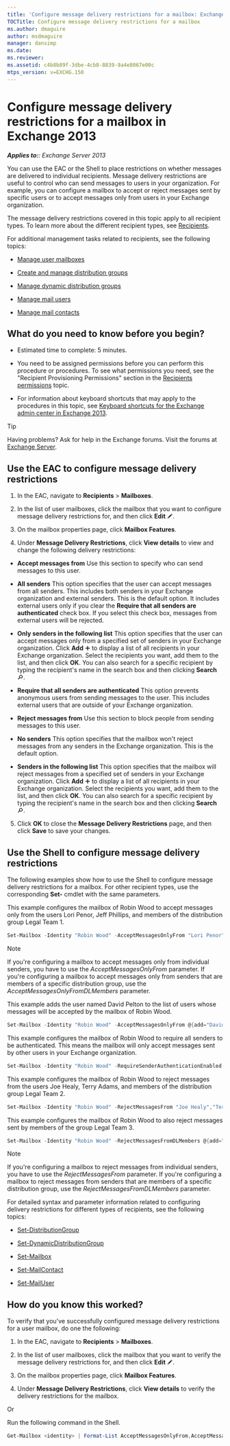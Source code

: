 ```yaml
---
title: 'Configure message delivery restrictions for a mailbox: Exchange 2013 Help'
TOCTitle: Configure message delivery restrictions for a mailbox
ms.author: dmaguire
author: msdmaguire
manager: dansimp
ms.date: 
ms.reviewer: 
ms.assetid: c4b8b89f-3dbe-4cb8-8839-9a4e8067e00c
mtps_version: v=EXCHG.150
---
```


# Configure message delivery restrictions for a mailbox in Exchange 2013

_**Applies to:**: Exchange Server 2013_

You can use the EAC or the Shell to place restrictions on whether messages are delivered to individual recipients. Message delivery restrictions are useful to control who can send messages to users in your organization. For example, you can configure a mailbox to accept or reject messages sent by specific users or to accept messages only from users in your Exchange organization.

The message delivery restrictions covered in this topic apply to all recipient types. To learn more about the different recipient types, see [Recipients](http://technet.microsoft.com/library/40300ed4-85a5-463d-bb3a-cf787bd44e9d.aspx).

For additional management tasks related to recipients, see the following topics:

- [Manage user mailboxes](manage-user-mailboxes-exchange-2013-help.md)

- [Create and manage distribution groups](manage-distribution-groups-exchange-2013-help.md)

- [Manage dynamic distribution groups](manage-dynamic-distribution-groups-exchange-2013-help.md)

- [Manage mail users](manage-mail-users-exchange-2013-help.md)

- [Manage mail contacts](manage-mail-contacts-exchange-2013-help.md)

## What do you need to know before you begin?

- Estimated time to complete: 5 minutes.

- You need to be assigned permissions before you can perform this procedure or procedures. To see what permissions you need, see the "Recipient Provisioning Permissions" section in the [Recipients permissions](http://technet.microsoft.com/library/5b690bcb-c6df-4511-90e1-08ca91f43b37.aspx) topic.

- For information about keyboard shortcuts that may apply to the procedures in this topic, see [Keyboard shortcuts for the Exchange admin center in Exchange 2013](keyboard-shortcuts-in-the-exchange-admin-center-2013-help.md).

> [!TIP]
> Having problems? Ask for help in the Exchange forums. Visit the forums at [Exchange Server](https://go.microsoft.com/fwlink/p/?linkId=60612).

## Use the EAC to configure message delivery restrictions

1. In the EAC, navigate to **Recipients** \> **Mailboxes**.

2. In the list of user mailboxes, click the mailbox that you want to configure message delivery restrictions for, and then click **Edit** ![Edit icon](images/ITPro_EAC_EditIcon.gif).

3. On the mailbox properties page, click **Mailbox Features**.

4. Under **Message Delivery Restrictions**, click **View details** to view and change the following delivery restrictions:

  - **Accept messages from** Use this section to specify who can send messages to this user.

  - **All senders** This option specifies that the user can accept messages from all senders. This includes both senders in your Exchange organization and external senders. This is the default option. It includes external users only if you clear the **Require that all senders are authenticated** check box. If you select this check box, messages from external users will be rejected.

  - **Only senders in the following list** This option specifies that the user can accept messages only from a specified set of senders in your Exchange organization. Click **Add** ![Add Icon](images/ITPro_EAC_AddIcon.gif) to display a list of all recipients in your Exchange organization. Select the recipients you want, add them to the list, and then click **OK**. You can also search for a specific recipient by typing the recipient's name in the search box and then clicking **Search** ![Search icon](images/ITPro_EAC_.gif).

  - **Require that all senders are authenticated** This option prevents anonymous users from sending messages to the user. This includes external users that are outside of your Exchange organization.

  - **Reject messages from** Use this section to block people from sending messages to this user.

  - **No senders** This option specifies that the mailbox won't reject messages from any senders in the Exchange organization. This is the default option.

  - **Senders in the following list** This option specifies that the mailbox will reject messages from a specified set of senders in your Exchange organization. Click **Add** ![Add Icon](images/ITPro_EAC_AddIcon.gif) to display a list of all recipients in your Exchange organization. Select the recipients you want, add them to the list, and then click **OK**. You can also search for a specific recipient by typing the recipient's name in the search box and then clicking **Search** ![Search icon](images/ITPro_EAC_.gif).

5. Click **OK** to close the **Message Delivery Restrictions** page, and then click **Save** to save your changes.

## Use the Shell to configure message delivery restrictions

The following examples show how to use the Shell to configure message delivery restrictions for a mailbox. For other recipient types, use the corresponding **Set-** cmdlet with the same parameters.

This example configures the mailbox of Robin Wood to accept messages only from the users Lori Penor, Jeff Phillips, and members of the distribution group Legal Team 1.

```powershell
Set-Mailbox -Identity "Robin Wood" -AcceptMessagesOnlyFrom "Lori Penor","Jeff Phillips" -AcceptMessagesOnlyFromDLMembers "Legal Team 1"
```

> [!NOTE]
> If you're configuring a mailbox to accept messages only from individual senders, you have to use the _AcceptMessagesOnlyFrom_ parameter. If you're configuring a mailbox to accept messages only from senders that are members of a specific distribution group, use the _AcceptMessagesOnlyFromDLMembers_ parameter.

This example adds the user named David Pelton to the list of users whose messages will be accepted by the mailbox of Robin Wood.

```powershell
Set-Mailbox -Identity "Robin Wood" -AcceptMessagesOnlyFrom @{add="David Pelton"}
```

This example configures the mailbox of Robin Wood to require all senders to be authenticated. This means the mailbox will only accept messages sent by other users in your Exchange organization.

```powershell
Set-Mailbox -Identity "Robin Wood" -RequireSenderAuthenticationEnabled $true
```

This example configures the mailbox of Robin Wood to reject messages from the users Joe Healy, Terry Adams, and members of the distribution group Legal Team 2.

```powershell
Set-Mailbox -Identity "Robin Wood" -RejectMessagesFrom "Joe Healy","Terry Adams" -RejectMessagesFromDLMembers "Legal Team 2"
```

This example configures the mailbox of Robin Wood to also reject messages sent by members of the group Legal Team 3.

```powershell
Set-Mailbox -Identity "Robin Wood" -RejectMessagesFromDLMembers @{add="Legal Team 3"}
```

> [!NOTE]
> If you're configuring a mailbox to reject messages from individual senders, you have to use the _RejectMessagesFrom_ parameter. If you're configuring a mailbox to reject messages from senders that are members of a specific distribution group, use the _RejectMessagesFromDLMembers_ parameter.

For detailed syntax and parameter information related to configuring delivery restrictions for different types of recipients, see the following topics:

- [Set-DistributionGroup](http://technet.microsoft.com/library/e3a8c709-770a-4900-9a57-adcf0d98ff68.aspx)

- [Set-DynamicDistributionGroup](http://technet.microsoft.com/library/943626ad-8455-4867-ab9a-855bab62c9c3.aspx)

- [Set-Mailbox](http://technet.microsoft.com/library/a0d413b9-d949-4df6-ba96-ac0906dedae2.aspx)

- [Set-MailContact](http://technet.microsoft.com/library/04c4e889-8546-4395-9d26-31af08264e45.aspx)

- [Set-MailUser](http://technet.microsoft.com/library/087a55a2-ee8d-41a8-9c8f-d86e32ce8448.aspx)

## How do you know this worked?

To verify that you've successfully configured message delivery restrictions for a user mailbox, do one the following:

1. In the EAC, navigate to **Recipients** \> **Mailboxes**.

2. In the list of user mailboxes, click the mailbox that you want to verify the message delivery restrictions for, and then click **Edit** ![Edit icon](images/ITPro_EAC_EditIcon.gif).

3. On the mailbox properties page, click **Mailbox Features**.

4. Under **Message Delivery Restrictions**, click **View details** to verify the delivery restrictions for the mailbox.

Or

Run the following command in the Shell.

```powershell
Get-Mailbox <identity> | Format-List AcceptMessagesOnlyFrom,AcceptMessagesOnlyFromDLMembers,RejectMessagesFrom,RejectMessagesFromDLMembers,RequireSenderAuthenticationEnabled
```
